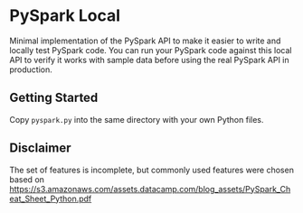 # PySpark Local

Minimal implementation of the PySpark API to make it easier to write and locally test PySpark code. You can run your PySpark code against this local API to verify it works with sample data before using the real PySpark API in production.

## Getting Started

Copy `pyspark.py` into the same directory with your own Python files. 

## Disclaimer
The set of features is incomplete, but commonly used features were chosen based on https://s3.amazonaws.com/assets.datacamp.com/blog_assets/PySpark_Cheat_Sheet_Python.pdf
